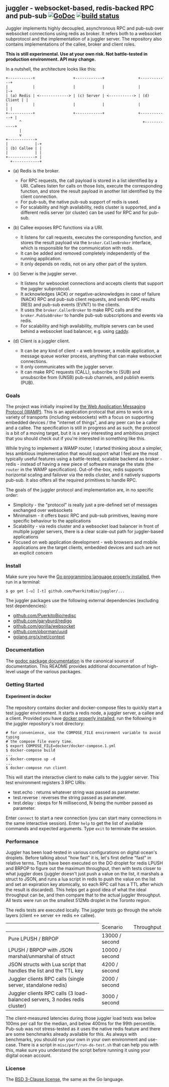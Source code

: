 ## juggler - websocket-based, redis-backed RPC and pub-sub [![GoDoc](https://godoc.org/github.com/PuerkitoBio/juggler?status.png)](http://godoc.org/github.com/PuerkitoBio/juggler) [![build status](https://secure.travis-ci.org/PuerkitoBio/juggler.png)](http://travis-ci.org/PuerkitoBio/juggler)

Juggler implements highly decoupled, asynchronous RPC and pub-sub over websocket connections using redis as broker. It refers both to a websocket subprotocol and the implementation of a juggler server. The repository also contains implementations of the callee, broker and client roles.

**This is still experimental. Use at your own risk. Not battle-tested in production environment. API may change.**

In a nutshell, the architecture looks like this:

```
+-----------+                 +------------+               +------------+
|           |                 |            |               |            |-+
| (a) Redis | <-------------> | (c) Server | <-----------> | (d) Client | |
|           |                 |            |               |            | |
+-----------+                 +------------+               +------------+ |
      ^                                                      +------------+
      |                        
      v
+------------+
|            |-+
| (b) Callee | |
|            | |
+------------+ |
  +------------+
```

* (a) Redis is the broker.
    - For RPC requests, the call payload is stored in a list identified by a URI. Callees listen for calls on those lists, execute the corresponding function, and store the result payload in another list identified by the client connection.
    - For pub-sub, the native pub-sub support of redis is used.
    - For scalability and high availability, redis cluster is supported, and a different redis server (or cluster) can be used for RPC and for pub-sub.

* (b) Callee exposes RPC functions via a URI.
    - It listens for call requests, executes the corresponding function, and stores the result payload via the `broker.CalleeBroker` interface, which is responsible for the communication with redis.
    - It can be added and removed completely independently of the running application.
    - It only depends on redis, not on any other part of the system.

* (c) Server is the juggler server.
    - It listens for websocket connections and accepts clients that support the juggler subprotocol.
    - It acknowledges (ACK) or negative-acknowledges in case of failure (NACK) RPC and pub-sub client requests, and sends RPC results (RES) and pub-sub events (EVNT) to the clients.
    - It uses the `broker.CallerBroker` to make RPC calls and the `broker.PubSubBroker` to handle pub-sub subscriptions and events via redis.
    - For scalability and high availability, multiple servers can be used behind a websocket load balancer, e.g. using [caddy][].

* (d) Client is a juggler client.
    - It can be any kind of client - a web browser, a mobile application, a message queue worker process, anything that can make websocket connections.
    - It only communicates with the juggler server.
    - It can make RPC requests (CALL), subscribe to (SUB) and unsubscribe from (UNSB) pub-sub channels, and publish events (PUB).

### Goals

The project was initially inspired by [the Web Application Messaging Protocol (WAMP)][wamp]. This is an application protocal that aims to work on a variety of transports (including websockets) with a focus on supporting embedded devices / the "internet of things", and any peer can be a caller and a callee. The specification is still in progress and as such, the protocol is a bit of a moving target, but it is a very interesting and ambitious project that you should check out if you're interested in something like this.

While trying to implement a WAMP router, I started thinking about a simpler, less ambitious implementation that would support what I feel are the most typically useful features using a battle-tested, scalable backend as broker - redis - instead of having a new piece of software manage the state (the `router` in the WAMP specification). Out-of-the-box, redis supports horizontal scaling and failover via the redis cluster, and it natively supports pub-sub. It also offers all the required primitives to handle RPC.

The goals of the juggler protocol and implementation are, in no specific order:

* Simplicity - the "protocol" is really just a pre-defined set of messages exchanged over websockets
* Minimalism - it offers basic RPC and pub-sub primitives, leaving more specific behaviour to the applications
* Scalability - via redis cluster and a websocket load balancer in front of multiple juggler servers, there is a clear scale-out path for juggler-based applications
* Focused on web application development - web browsers and mobile applications are the target clients, embedded devices and such are not an explicit concern

### Install

Make sure you have the [Go programming language properly installed][go], then run in a terminal:

```
$ go get [-u] [-t] github.com/PuerkitoBio/juggler/...
```

The juggler packages use the following external dependencies (excluding test dependencies):

* [github.com/PuerkitoBio/redisc][redisc]
* [github.com/garyburd/redigo][redigo]
* [github.com/gorilla/websocket][websocket]
* [github.com/pborman/uuid][uuid]
* [golang.org/x/net/context][context]

### Documentation

The [godoc package documentation][godoc] is the canonical source of documentation. This README provides additional documentation of high-level usage of the various packages.

### Getting Started

#### Experiment in docker

The repository contains docker and docker-compose files to quickly start a test juggler environment. It starts a redis node, a juggler server, a callee and a client. Provided you have [docker properly installed][docker], run the following in the juggler repository's root directory:

```
# for convenience, use the COMPOSE_FILE environment variable to avoid typing
# the compose file every time.
$ export COMPOSE_FILE=docker/docker-compose.1.yml
$ docker-compose build
...
$ docker-compose up -d
...
$ docker-compose run client
```

This will start the interactive client to make calls to the juggler server. This test environment registers 3 RPC URIs:

* test.echo : returns whatever string was passed as parameter.
* test.reverse : reverses the string passed as parameter.
* test.delay : sleeps for N millisecond, N being the number passed as parameter.

Enter `connect` to start a new connection (you can start many connections in the same interactive session). Enter `help` to get the list of available commands and expected arguments. Type `exit` to terminate the session.

### Performance

Juggler has been load-tested in various configurations on digital ocean's droplets. Before talking about "how fast" it is, let's first define "fast" in relative terms. Tests have been executed on the DO droplet for redis LPUSH and BRPOP to figure out the maximum throughput, then with tests closer to what juggler does (juggler doesn't just push a value on the list, it marshals a struct to JSON, and runs a lua script in redis to push the value on the list and set an expiration key atomically, so each RPC call has a TTL after which the result is discarded). This helps get a good idea of what the ideal throughput can be, and then compare that to the actual juggler throughput. All tests were run on the smallest 512Mb droplet in the Toronto region.

The redis tests are executed locally. The juggler tests go through the whole layers (client <-> server <-> redis <-> callee).

<table>
    <thead>
        <th>
            <td>Scenario</td>
            <td>Throughput</td>
        </th>
    </thead>
    <tbody>
        <tr>
            <td>Pure LPUSH / BRPOP</td>
            <td>13000 / second</td>
        </tr>
        <tr>
            <td>LPUSH / BRPOP with JSON marshal/unmarshal of struct</td>
            <td>10000 / second</td>
        </tr>
        <tr>
            <td>JSON structs with Lua script that handles the list and the TTL key</td>
            <td>4200 / second</td>
        </tr>
        <tr>
            <td>Juggler clients RPC calls (single server, standalone redis)</td>
            <td>2000 / second</td>
        </tr>
        <tr>
            <td>Juggler clients RPC calls (3 load-balanced servers, 3 nodes redis cluster)</td>
            <td>3000 / second</td>
        </tr>
    </tbody>
</table>

The client-measured latencies during those juggler load tests was below 100ms per call for the median, and below 400ms for the 99th percentile. Pub-sub was not stress-tested as it uses the native redis feature and there are some benchmarks already available for this. As always with benchmarks, you should run your own in your own environment and use-case. There is a script in `misc/perf/run-do-test.sh` that can help you with this, make sure you understand the script before running it using your digital ocean account.

### License

The [BSD 3-Clause license][bsd], the same as the Go language.

[caddy]: https://caddyserver.com/
[godoc]: https://godoc.org/github.com/PuerkitoBio/juggler
[bsd]: http://opensource.org/licenses/BSD-3-Clause
[go]: https://golang.org/doc/install
[docker]: https://docs.docker.com/machine/install-machine/
[redisc]: https://github.com/PuerkitoBio/redisc
[redigo]: https://github.com/garyburd/redigo
[websocket]: https://github.com/gorilla/websocket
[uuid]: https://github.com/pborman/uuid
[context]: https://godoc.org/golang.org/x/net/context
[wamp]: http://wamp-proto.org/

